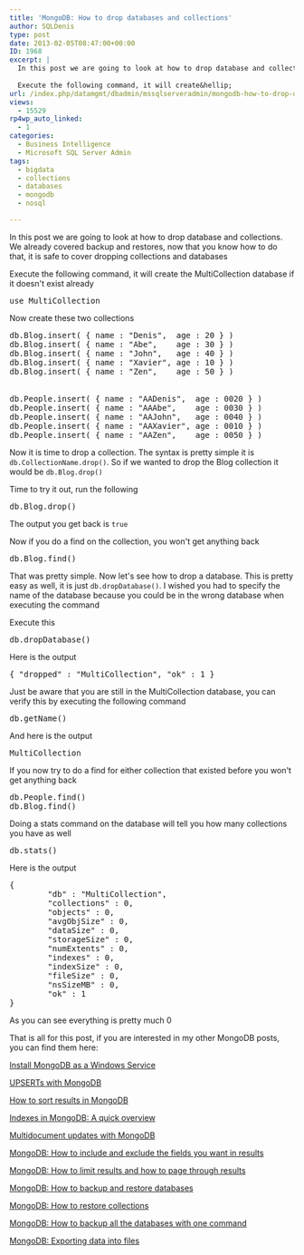```yaml
---
title: 'MongoDB: How to drop databases and collections'
author: SQLDenis
type: post
date: 2013-02-05T08:47:00+00:00
ID: 1968
excerpt: |
  In this post we are going to look at how to drop database and collections. We already covered backup and restores, now that you know how to do that, it is safe to cover dropping collections and databases
  
  Execute the following command, it will create&hellip;
url: /index.php/datamgmt/dbadmin/mssqlserveradmin/mongodb-how-to-drop-databases/
views:
  - 15529
rp4wp_auto_linked:
  - 1
categories:
  - Business Intelligence
  - Microsoft SQL Server Admin
tags:
  - bigdata
  - collections
  - databases
  - mongodb
  - nosql

---
```

In this post we are going to look at how to drop database and collections. We already covered backup and restores, now that you know how to do that, it is safe to cover dropping collections and databases

Execute the following command, it will create the MultiCollection database if it doesn't exist already

<pre>use MultiCollection</pre>

Now create these two collections

<pre>db.Blog.insert( { name : "Denis",  age : 20 } )
db.Blog.insert( { name : "Abe",    age : 30 } )
db.Blog.insert( { name : "John",   age : 40 } )
db.Blog.insert( { name : "Xavier", age : 10 } )
db.Blog.insert( { name : "Zen",    age : 50 } )


db.People.insert( { name : "AADenis",  age : 0020 } )
db.People.insert( { name : "AAAbe",    age : 0030 } )
db.People.insert( { name : "AAJohn",   age : 0040 } )
db.People.insert( { name : "AAXavier", age : 0010 } )
db.People.insert( { name : "AAZen",    age : 0050 } )</pre>

Now it is time to drop a collection. The syntax is pretty simple it is `db.CollectionName.drop()`. So if we wanted to drop the Blog collection it would be `db.Blog.drop()`

Time to try it out, run the following

<pre>db.Blog.drop()</pre>

The output you get back is `true`

Now if you do a find on the collection, you won't get anything back

<pre>db.Blog.find()</pre>

That was pretty simple. Now let's see how to drop a database. This is pretty easy as well, it is just `db.dropDatabase()`. I wished you had to specify the name of the database because you could be in the wrong database when executing the command

Execute this

<pre>db.dropDatabase()</pre>

Here is the output

<pre>{ "dropped" : "MultiCollection", "ok" : 1 }</pre>

Just be aware that you are still in the MultiCollection database, you can verify this by executing the following command

<pre>db.getName()</pre>

And here is the output

<pre>MultiCollection</pre>

If you now try to do a find for either collection that existed before you won't get anything back

<pre>db.People.find()
db.Blog.find()</pre>

Doing a stats command on the database will tell you how many collections you have as well

<pre>db.stats()</pre>

Here is the output

<pre>{
        "db" : "MultiCollection",
        "collections" : 0,
        "objects" : 0,
        "avgObjSize" : 0,
        "dataSize" : 0,
        "storageSize" : 0,
        "numExtents" : 0,
        "indexes" : 0,
        "indexSize" : 0,
        "fileSize" : 0,
        "nsSizeMB" : 0,
        "ok" : 1
}</pre>

As you can see everything is pretty much 0

That is all for this post, if you are interested in my other MongoDB posts, you can find them here:
  
[Install MongoDB as a Windows Service][1]
  
[UPSERTs with MongoDB][2]
  
[How to sort results in MongoDB][3]
  
[Indexes in MongoDB: A quick overview][4]
  
[Multidocument updates with MongoDB][5]
  
[MongoDB: How to include and exclude the fields you want in results][6]
  
[MongoDB: How to limit results and how to page through results][7]
  
[MongoDB: How to backup and restore databases][8]
  
[MongoDB: How to restore collections][9]
  
[MongoDB: How to backup all the databases with one command][10]
  
[MongoDB: Exporting data into files][11]

 [1]: /index.php/DataMgmt/DBProgramming/creating-mongodb-as-a-service
 [2]: /index.php/DataMgmt/DBProgramming/doing-upserts-in-mongodb
 [3]: /index.php/DataMgmt/DBProgramming/mongodb-how-to-sort-results
 [4]: /index.php/DataMgmt/DBProgramming/indexes-in-mongodb
 [5]: /index.php/DataMgmt/DBProgramming/multidocument-updates-with-mongodb
 [6]: /index.php/DataMgmt/DBProgramming/mongodb-how-to-include-and
 [7]: /index.php/DataMgmt/DBAdmin/MSSQLServerAdmin/mongodb-how-to-limit-results
 [8]: /index.php/DataMgmt/DBAdmin/MSSQLServerAdmin/mongodb-backup-and-restore-databases
 [9]: /index.php/DataMgmt/DBAdmin/mongodb-how-to-restore-collections
 [10]: /index.php/DataMgmt/DBAdmin/mongodb-how-to-backup-all
 [11]: /index.php/DataMgmt/DBProgramming/mongodb-exporting-data-into-files